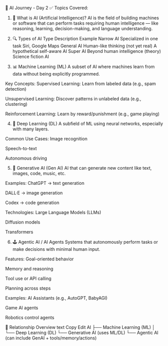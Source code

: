 🧠 AI Journey - Day 2
✅ Topics Covered:
1. 🤖 What is AI (Artificial Intelligence)?
AI is the field of building machines or software that can perform tasks requiring human intelligence — like reasoning, learning, decision-making, and language understanding.

2. 🔍 Types of AI
Type	Description	Example
Narrow AI	Specialized in one task	Siri, Google Maps
General AI	Human-like thinking (not yet real)	A hypothetical self-aware AI
Super AI	Beyond human intelligence (theory)	Science fiction AI

3. 📊 Machine Learning (ML)
A subset of AI where machines learn from data without being explicitly programmed.

Key Concepts:
Supervised Learning: Learn from labeled data (e.g., spam detection)

Unsupervised Learning: Discover patterns in unlabeled data (e.g., clustering)

Reinforcement Learning: Learn by reward/punishment (e.g., game playing)

4. 🧠 Deep Learning (DL)
A subfield of ML using neural networks, especially with many layers.

Common Use Cases:
Image recognition

Speech-to-text

Autonomous driving

5. 🎨 Generative AI (Gen AI)
AI that can generate new content like text, images, code, music, etc.

Examples:
ChatGPT → text generation

DALL·E → image generation

Codex → code generation

Technologies:
Large Language Models (LLMs)

Diffusion models

Transformers

6. 🕹️ Agentic AI / AI Agents
Systems that autonomously perform tasks or make decisions with minimal human input.

Features:
Goal-oriented behavior

Memory and reasoning

Tool use or API calling

Planning across steps

Examples:
AI Assistants (e.g., AutoGPT, BabyAGI)

Game AI agents

Robotics control agents

🔁 Relationship Overview
text
Copy
Edit
AI
├── Machine Learning (ML)
│   └── Deep Learning (DL)
└── Generative AI (uses ML/DL)
    └── Agentic AI (can include GenAI + tools/memory/actions)